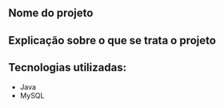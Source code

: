 ## Nome do projeto
## Explicação sobre o que se trata o projeto
## Tecnologias utilizadas:
   - Java
   - MySQL

